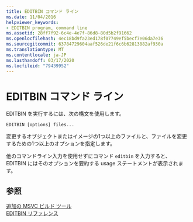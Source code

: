 ```yaml
---
title: EDITBIN コマンド ライン
ms.date: 11/04/2016
helpviewer_keywords:
- EDITBIN program, command line
ms.assetid: 28ff7f92-6c4e-4e7f-86d8-80d5b2f91662
ms.openlocfilehash: 4ec18bd9fa23ed178f07749ef5becf7e06da7e36
ms.sourcegitcommit: 63784729604aaf526de21f6c6b62813882af930a
ms.translationtype: MT
ms.contentlocale: ja-JP
ms.lasthandoff: 03/17/2020
ms.locfileid: "79439952"
---
```

# <a name="editbin-command-line"></a>EDITBIN コマンド ライン

EDITBIN を実行するには、次の構文を使用します。

```
EDITBIN [options] files...
```

変更するオブジェクトまたはイメージの1つ以上のファイルと、ファイルを変更するための1つ以上のオプションを指定します。

他のコマンドライン入力を使用せずにコマンド `editbin` を入力すると、EDITBIN にはそのオプションを要約する usage ステートメントが表示されます。

## <a name="see-also"></a>参照

[追加の MSVC ビルド ツール](c-cpp-build-tools.md)<br/>
[EDITBIN リファレンス](editbin-reference.md)
